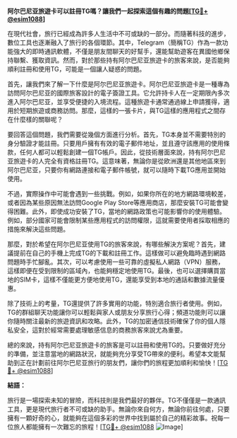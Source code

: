 **阿尔巴尼亚旅遊卡可以註冊TG嗎？讓我們一起探索這個有趣的問題[[TG💪+ @esim1088](https://t.me/s/esim1088)]**

在現代社會，旅行已經成為許多人生活中不可或缺的一部分。而隨著科技的進步，數位工具也逐漸融入了旅行的各個環節。其中，Telegram（簡稱TG）作為一款功能強大的即時通訊軟體，不僅是朋友間聊天的好幫手，還能幫助遊客在異國他鄉保持聯繫、獲取資訊。然而，對於那些持有阿尔巴尼亚旅遊卡的旅客來說，是否能夠順利註冊和使用TG，可能是一個讓人疑惑的問題。

首先，讓我們來了解一下什麼是阿尔巴尼亚旅遊卡。阿尔巴尼亚旅遊卡是一種專為訪問阿尔巴尼亚的國際旅客設計的電子簽證工具。它允許持卡人在一定期限內多次進入阿尔巴尼亚，並享受便捷的入境流程。這種旅遊卡通常通過線上申請獲得，適用於短期旅遊或商務訪問。那麼，這樣的一張卡片，與TG這樣的應用程式之間存在什麼樣的關聯呢？

要回答這個問題，我們需要從幾個方面進行分析。首先，TG本身並不需要特別的身分驗證才能註冊。只要用戶擁有有效的電子郵件地址，並且遵守該應用的使用條款，任何人都可以輕鬆創建一個TG帳戶。因此，從技術層面來說，持有阿尔巴尼亚旅遊卡的人完全有資格註冊TG。這意味著，無論你是從欧洲還是其他地區來到阿尔巴尼亚，只要你有網路連接和電子郵件帳號，就可以隨時下載TG應用並開始使用。

不過，實際操作中可能會遇到一些挑戰。例如，如果你所在的地方網路環境較差，或者因為某些原因無法訪問Google Play Store等應用商店，那麼安裝TG可能會變得困難。此外，即使成功安裝了TG，當地的網路政策也可能影響你的使用體驗。例如，部分國家可能會限制某些應用程式的訪問權限，這就需要使用者採取相應的措施來解決這些問題。

那麼，對於希望在阿尔巴尼亚使用TG的旅客來說，有哪些解決方案呢？首先，建議提前在自己的手機上完成TG的下載和註冊工作。這樣做可以避免臨時遇到網路問題時手忙腳亂。其次，可以考慮使用一些可靠的虛擬私人網路（VPN）服務，這樣即便在受到限制的區域內，也能夠穩定地使用TG。最後，也可以選擇購買當地的SIM卡，這樣不僅能更方便地使用TG，還能享受到本地的通話和數據流量優惠。

除了技術上的考量，TG還提供了許多實用的功能，特別適合旅行者使用。例如，TG的群組聊天功能讓你可以輕鬆與家人或朋友分享旅行心得；頻道功能則可以讓你隨時關注最新的旅遊資訊和攻略。此外，TG的加密通信技術確保了你的個人隱私安全，這對於經常需要處理敏感信息的商務旅客來說尤為重要。

總的來說，持有阿尔巴尼亚旅遊卡的旅客是可以註冊和使用TG的。只要做好充分的準備，並注意當地的網路狀況，就能夠充分享受TG帶來的便利。希望本文能幫助到正在計劃前往阿尔巴尼亚旅行的朋友們，讓你們的旅程更加順利和愉快！[[TG💪+ @esim1088](https://t.me/s/esim1088)]

**結語：**

旅行是一場探索未知的冒險，而科技則是我們最好的夥伴。TG不僅僅是一款通訊工具，更是現代旅行者不可或缺的助手。無論你來自何方，無論你前往何處，只要擁有一顆好奇的心，就能夠在這個多彩的世界中找到屬於自己的精彩故事。祝每一位旅人都能擁有一次難忘的旅程！[[TG💪+ @esim1088](https://t.me/s/esim1088) ![Image](https://i.postimg.cc/4NQfJmqS/Snipaste-2025-05-13-00-14-12.png)]